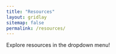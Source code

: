 ```yaml
---
title: "Resources"
layout: gridlay
sitemap: false
permalink: /resources/
---
```


Explore resources in the dropdown menu!

